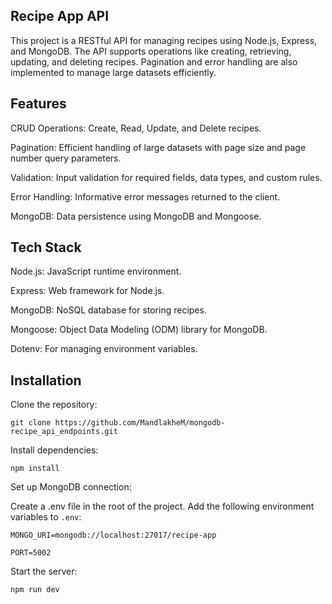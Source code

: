 ## Recipe App API
This project is a RESTful API for managing recipes using Node.js, Express, and MongoDB. The API supports operations like creating, retrieving, updating, and deleting recipes. Pagination and error handling are also implemented to manage large datasets efficiently.

## Features

CRUD Operations: Create, Read, Update, and Delete recipes.

Pagination: Efficient handling of large datasets with page size and page number query parameters.

Validation: Input validation for required fields, data types, and custom rules.

Error Handling: Informative error messages returned to the client.

MongoDB: Data persistence using MongoDB and Mongoose.

## Tech Stack
Node.js: JavaScript runtime environment.

Express: Web framework for Node.js.

MongoDB: NoSQL database for storing recipes.

Mongoose: Object Data Modeling (ODM) library for MongoDB.

Dotenv: For managing environment variables.

## Installation
Clone the repository:

``git clone https://github.com/MandlakheM/mongodb-recipe_api_endpoints.git``

Install dependencies:

``npm install``

Set up MongoDB connection:

Create a .env file in the root of the project.
Add the following environment variables to ``.env``:

``MONGO_URI=mongodb://localhost:27017/recipe-app``

``PORT=5002``

Start the server:

``npm run dev``
